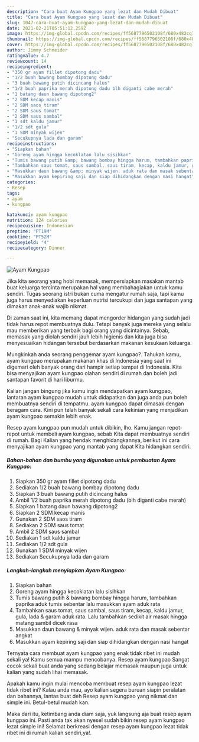 ```yaml
---
description: "Cara buat Ayam Kungpao yang lezat dan Mudah Dibuat"
title: "Cara buat Ayam Kungpao yang lezat dan Mudah Dibuat"
slug: 1047-cara-buat-ayam-kungpao-yang-lezat-dan-mudah-dibuat
date: 2021-02-21T05:51:12.259Z
image: https://img-global.cpcdn.com/recipes/ff5687796502108f/680x482cq70/ayam-kungpao-foto-resep-utama.jpg
thumbnail: https://img-global.cpcdn.com/recipes/ff5687796502108f/680x482cq70/ayam-kungpao-foto-resep-utama.jpg
cover: https://img-global.cpcdn.com/recipes/ff5687796502108f/680x482cq70/ayam-kungpao-foto-resep-utama.jpg
author: Jimmy Schneider
ratingvalue: 4.7
reviewcount: 14
recipeingredient:
- "350 gr ayam fillet dipotong dadu"
- "1/2 buah bawang bombay dipotong dadu"
- "3 buah bawang putih dicincang halus"
- "1/2 buah paprika merah dipotong dadu blh diganti cabe merah"
- "1 batang daun bawang dipotong2"
- "2 SDM kecap manis"
- "2 SDM saos tiram"
- "2 SDM saus tomat"
- "2 SDM saus sambal"
- "1 sdt kaldu jamur"
- "1/2 sdt gula"
- "1 SDM minyak wijen"
- "Secukupnya lada dan garam"
recipeinstructions:
- "Siapkan bahan"
- "Goreng ayam hingga kecoklatan lalu sisihkan"
- "Tumis bawang putih &amp; bawang bombay hingga harum, tambahkan paprika aduk tumis sebentar lalu masukkan ayam aduk rata"
- "Tambahkan saus tomat, saus sambal, saus tiram, kecap, kaldu jamur, gula, lada &amp; garam aduk rata. Lalu tambahkan sedikit air masak hingga matang sambil dicek rasa"
- "Masukkan daun bawang &amp; minyak wijen. aduk rata dan masak sebentar angkat"
- "Masukkan ayam kepiring saji dan siap dihidangkan dengan nasi hangat"
categories:
- Resep
tags:
- ayam
- kungpao

katakunci: ayam kungpao 
nutrition: 124 calories
recipecuisine: Indonesian
preptime: "PT19M"
cooktime: "PT52M"
recipeyield: "4"
recipecategory: Dinner

---
```



![Ayam Kungpao](https://img-global.cpcdn.com/recipes/ff5687796502108f/680x482cq70/ayam-kungpao-foto-resep-utama.jpg)

Jika kita seorang yang hobi memasak, mempersiapkan masakan mantab buat keluarga tercinta merupakan hal yang membahagiakan untuk kamu sendiri. Tugas seorang istri bukan cuma mengatur rumah saja, tapi kamu juga harus menyediakan keperluan nutrisi tercukupi dan juga santapan yang dimakan anak-anak wajib nikmat.

Di zaman  saat ini, kita memang dapat mengorder hidangan yang sudah jadi tidak harus repot membuatnya dulu. Tetapi banyak juga mereka yang selalu mau memberikan yang terbaik bagi orang yang dicintainya. Sebab, memasak yang diolah sendiri jauh lebih higienis dan kita juga bisa menyesuaikan hidangan tersebut berdasarkan makanan kesukaan keluarga. 



Mungkinkah anda seorang penggemar ayam kungpao?. Tahukah kamu, ayam kungpao merupakan makanan khas di Indonesia yang saat ini digemari oleh banyak orang dari hampir setiap tempat di Indonesia. Kita bisa menyajikan ayam kungpao olahan sendiri di rumah dan boleh jadi santapan favorit di hari liburmu.

Kalian jangan bingung jika kamu ingin mendapatkan ayam kungpao, lantaran ayam kungpao mudah untuk didapatkan dan juga anda pun boleh membuatnya sendiri di tempatmu. ayam kungpao dapat dimasak dengan beragam cara. Kini pun telah banyak sekali cara kekinian yang menjadikan ayam kungpao semakin lebih enak.

Resep ayam kungpao pun mudah untuk dibikin, lho. Kamu jangan repot-repot untuk membeli ayam kungpao, sebab Kita dapat membuatnya sendiri di rumah. Bagi Kalian yang hendak menghidangkannya, berikut ini cara menyajikan ayam kungpao yang mantab yang dapat Kita hidangkan sendiri.

<!--inarticleads1-->

##### Bahan-bahan dan bumbu yang digunakan untuk pembuatan Ayam Kungpao:

1. Siapkan 350 gr ayam fillet dipotong dadu
1. Sediakan 1/2 buah bawang bombay dipotong dadu
1. Siapkan 3 buah bawang putih dicincang halus
1. Ambil 1/2 buah paprika merah dipotong dadu (blh diganti cabe merah)
1. Siapkan 1 batang daun bawang dipotong2
1. Siapkan 2 SDM kecap manis
1. Gunakan 2 SDM saos tiram
1. Sediakan 2 SDM saus tomat
1. Ambil 2 SDM saus sambal
1. Sediakan 1 sdt kaldu jamur
1. Sediakan 1/2 sdt gula
1. Gunakan 1 SDM minyak wijen
1. Sediakan Secukupnya lada dan garam




<!--inarticleads2-->

##### Langkah-langkah menyiapkan Ayam Kungpao:

1. Siapkan bahan
1. Goreng ayam hingga kecoklatan lalu sisihkan
1. Tumis bawang putih &amp; bawang bombay hingga harum, tambahkan paprika aduk tumis sebentar lalu masukkan ayam aduk rata
1. Tambahkan saus tomat, saus sambal, saus tiram, kecap, kaldu jamur, gula, lada &amp; garam aduk rata. Lalu tambahkan sedikit air masak hingga matang sambil dicek rasa
1. Masukkan daun bawang &amp; minyak wijen. aduk rata dan masak sebentar angkat
1. Masukkan ayam kepiring saji dan siap dihidangkan dengan nasi hangat




Ternyata cara membuat ayam kungpao yang enak tidak ribet ini mudah sekali ya! Kamu semua mampu mencobanya. Resep ayam kungpao Sangat cocok sekali buat anda yang sedang belajar memasak maupun juga untuk kalian yang sudah lihai memasak.

Apakah kamu ingin mulai mencoba membuat resep ayam kungpao lezat tidak ribet ini? Kalau anda mau, ayo kalian segera buruan siapin peralatan dan bahannya, lantas buat deh Resep ayam kungpao yang nikmat dan simple ini. Betul-betul mudah kan. 

Maka dari itu, ketimbang anda diam saja, yuk langsung aja buat resep ayam kungpao ini. Pasti anda tak akan nyesel sudah bikin resep ayam kungpao lezat simple ini! Selamat berkreasi dengan resep ayam kungpao lezat tidak ribet ini di rumah kalian sendiri,ya!.

